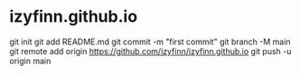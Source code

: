 # izyfinn.github.io
git init
git add README.md
git commit -m "first commit"
git branch -M main
git remote add origin https://github.com/izyfinn/izyfinn.github.io
git push -u origin main
